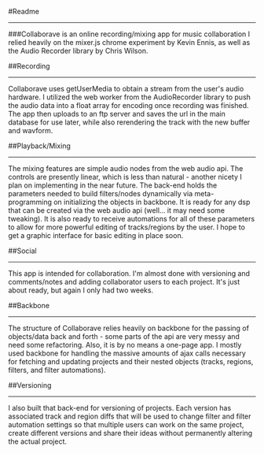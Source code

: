 #Readme
***
###Collaborave is an online recording/mixing app for music collaboration
I relied heavily on the mixer.js chrome experiment by Kevin Ennis, as well as the Audio Recorder library by Chris Wilson.

##Recording
***
Collaborave uses getUserMedia to obtain a stream from the user's audio hardware. I utilized the web worker from the AudioRecorder library to push the audio data into a float array for encoding once recording was finished. The app then uploads to an ftp server and saves the url in the main database for use later, while also rerendering the track with the new buffer and wavform.

##Playback/Mixing
***
The mixing features are simple audio nodes from the web audio api. The controls are presently linear, which is less than natural - another nicety I plan on implementing in the near future. The back-end holds the parameters needed to build filters/nodes dynamically via meta-programming on initializing the objects in backbone. It is ready for any dsp that can be created via the web audio api (well... it may need some tweaking).  It is also ready to receive automations for all of these parameters to allow for more powerful editing of tracks/regions by the user. I hope to get a graphic interface for basic editing in place soon.

##Social
***
This app is intended for collaboration. I'm almost done with versioning and comments/notes and adding collaborator users to each project. It's just about ready, but again I only had two weeks.

##Backbone
***
The structure of Collaborave relies heavily on backbone for the passing of objects/data back and forth - some parts of the api are very messy and need some refactoring. Also, it is by no means a one-page app. I mostly used backbone for handling the massive amounts of ajax calls necessary for fetching and updating projects and their nested objects (tracks, regions, filters, and filter automations).

##Versioning
***
I also built that back-end for versioning of projects. Each version has associated track and region diffs that will be used to change filter and filter automation settings so that multiple users can work on the same project, create different versions and share their ideas without permanently altering the actual project.